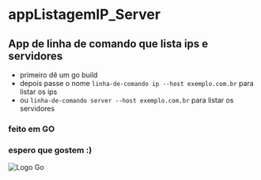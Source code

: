 # appListagemIP_Server
## App de linha de comando que lista ips e servidores

- primeiro dê um go build
- depois passe o nome ```linha-de-comando ip --host exemplo.com.br``` para listar os ips
- ou ```linha-de-comando server --host exemplo.com.br``` para listar os servidores

### feito em GO
### espero que gostem :)


![Logo Go](https://www.clipartmax.com/png/full/111-1113072_a-golang-gopher.png)
